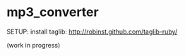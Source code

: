 mp3_converter
=============

SETUP:
install taglib: http://robinst.github.com/taglib-ruby/

(work in progress)
